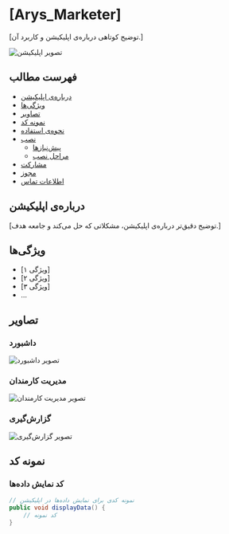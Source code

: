 # [Arys_Marketer]

[توضیح کوتاهی درباره‌ی اپلیکیشن و کاربرد آن.]

![تصویر اپلیکیشن](path/to/your/image.png)

## فهرست مطالب

- [درباره‌ی اپلیکیشن](#درباره-ی-اپلیکیشن)
- [ویژگی‌ها](#ویژگی‌ها)
- [تصاویر](#تصاویر)
- [نمونه کد](#نمونه-کد)
- [نحوه‌ی استفاده](#نحوه-ی-استفاده)
- [نصب](#نصب)
  - [پیش‌نیازها](#پیش-نیازها)
  - [مراحل نصب](#مراحل-نصب)
- [مشارکت](#مشارکت)
- [مجوز](#مجوز)
- [اطلاعات تماس](#اطلاعات-تماس)

## درباره‌ی اپلیکیشن

[توضیح دقیق‌تر درباره‌ی اپلیکیشن، مشکلاتی که حل می‌کند و جامعه هدف.]

## ویژگی‌ها

- [ویژگی ۱]
- [ویژگی ۲]
- [ویژگی ۳]
- ...

## تصاویر

### داشبورد
![تصویر داشبورد](path/to/your/dashboard-image.png)

### مدیریت کارمندان
![تصویر مدیریت کارمندان](path/to/your/employee-management-image.png)

### گزارش‌گیری
![تصویر گزارش‌گیری](path/to/your/reporting-image.png)

## نمونه کد

### کد نمایش داده‌ها
```java
// نمونه کدی برای نمایش داده‌ها در اپلیکیشن
public void displayData() {
    // کد نمونه
}


